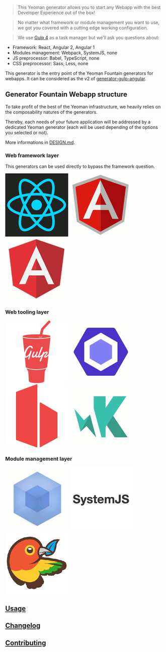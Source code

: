 > This Yeoman generator allows you to start any Webapp with the best Developer Experience out of the box!

> No matter what framework or module management you want to use, we got you covered with a cutting edge working configuration.

> We use [Gulp 4](http://gulpjs.com/) as a task manager but we'll ask you questions about:
- Framework: React, Angular 2, Angular 1
- Modules management: Webpack, SystemJS, none
- JS preprocessor: Babel, TypeScript, none
- CSS preprocessor: Sass, Less, none

This generator is the entry point of the Yeoman Fountain generators for webapps. It can be considered as the v2 of [generator-gulp-angular](https://github.com/Swiip/generator-gulp-angular).

## Generator Fountain Webapp structure

To take profit of the best of the Yeoman infrastructure, we heavily relies on the composability natures of the generators.

Thereby, each needs of your future application will be addressed by a dedicated Yeoman generator (each will be used depending of the options you selected or not).

More informations in [DESIGN.md](DESIGN.md).

### Web framework layer
This generators can be used directly to bypass the framework question.

[![React](/assets/imgs/react.png)](https://github.com/FountainJS/generator-fountain-react)
[![Angular 1](/assets/imgs/angular1.png)](https://github.com/FountainJS/generator-fountain-angular1)
[![Angular 2](/assets/imgs/angular2.png)](https://github.com/FountainJS/generator-fountain-angular2)

### Web tooling layer
[![Gulp](/assets/imgs/gulp.png)](https://github.com/FountainJS/generator-fountain-gulp)
[![ESLint](/assets/imgs/eslint.png)](https://github.com/FountainJS/generator-fountain-eslint)
[![BrowserSync](/assets/imgs/browsersync.png)](https://github.com/FountainJS/generator-fountain-browsersync)
[![Karma](/assets/imgs/karma.png)](https://github.com/FountainJS/generator-fountain-karma)

### Module management layer
[![Webpack](/assets/imgs/webpack.png)](https://github.com/FountainJS/generator-fountain-webpack)
[![SystemJS](/assets/imgs/systemjs.png)](https://github.com/FountainJS/generator-fountain-systemjs)
[![Bower](/assets/imgs/bower.png)](https://github.com/FountainJS/generator-fountain-inject)

## [Usage](usage)

## [Changelog](https://github.com/FountainJS/generator-fountain-webapp/releases)

## [Contributing](contributing)
